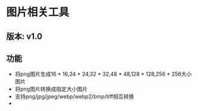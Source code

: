 <!--
 * @Description: 
 * @Version: 1.0
 * @Autor: solid
 * @Date: 2022-06-14 17:28:36
 * @LastEditors: solid
 * @LastEditTime: 2022-06-15 10:22:33
-->
# 图片相关工具
## 版本: v1.0
## 功能
* 将png图片生成16 * 16,24 * 24,32 * 32,48 * 48,128 * 128,256 * 256大小图片
* 将png图片转换成指定大小图片
* 支持png/jpg/jpeg/webp/webp2/bmp/tiff相互转换
* 